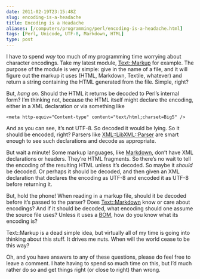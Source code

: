 ```yaml
--- 
date: 2011-02-19T23:15:48Z
slug: encoding-is-a-headache
title: Encoding is a Headache
aliases: [/computers/programming/perl/encoding-is-a-headache.html]
tags: [Perl, Unicode, UTF-8, Markdown, HTML]
type: post
---
```


I have to spend *way* too much of my programming time worrying about character
encodings. Take my latest module, [Text::Markup] for example. The purpose of the
module is very simple: give in the name of a file, and it will figure out the
markup it uses (HTML, Markdown, Textile, whatever) and return a string
containing the HTML generated from the file. Simple, right?

But, *hang on.* Should the HTML it returns be decoded to Perl’s internal form?
I’m thinking not, because the HTML itself might declare the encoding, either in
a XML declaration or via something like

    <meta http-equiv="Content-type" content="text/html;charset=Big5" />

And as you can see, it’s not UTF-8. So decoded it would be lying. So it should
be encoded, right? Parsers like [XML::LibXML::Parser] are smart enough to see
such declarations and decode as appropriate.

But wait a minute! Some markup languages, like [Markdown], don’t have XML
declarations or headers. They’re HTML fragments. So there’s no wait to tell the
encoding of the resulting HTML unless it’s decoded. So maybe it *should* be
decoded. Or perhaps it should be decoded, and then given an XML declaration that
declares the encoding as UTF-8 and encoded it as UTF-8 before returning it.

But, hold the phone! When reading in a markup file, should it be decoded before
it’s passed to the parser? Does [Text::Markdown] know or care about encodings?
And if it should be decoded, what encoding should one assume the source file
uses? Unless it uses a [BOM], how do you know what its encoding is?

Text::Markup is a dead simple idea, but virtually all of my time is going into
thinking about this stuff. It drives me nuts. When will the world cease to be
this way?

Oh, and you have answers to any of these questions, please do feel free to leave
a comment. I hate having to spend so much time on this, but I’d much rather do
so and get things right (or close to right) than wrong.

  [Text::Markup]: http://github.com/theory/text-markup/
  [XML::LibXML::Parser]: http://search.cpan.org/perldoc?XML::LibXML::Parser
  [Markdown]: http://daringfireball.net/projects/markdown/
  [Text::Markdown]: http://search.cpan.org/perldoc?Text::Markdown
  [BOM]: https://en.wikipedia.org/wiki/Byte_order_mark
